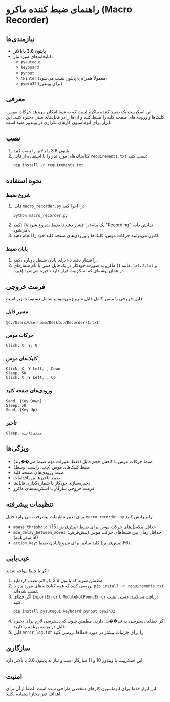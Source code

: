 # راهنمای ضبط کننده ماکرو (Macro Recorder)

## نیازمندی‌ها
- **پایتون 3.6 یا بالاتر**
- کتابخانه‌های مورد نیاز:
  - `pyautogui`
  - `keyboard`
  - `pynput`
  - `tkinter` (معمولاً همراه با پایتون نصب می‌شود)
  - `pywin32` (برای ویندوز)

## معرفی
این اسکریپت یک ضبط کننده ماکرو است که به شما امکان می‌دهد حرکات موس، کلیک‌ها و ورودی‌های صفحه کلید را ضبط کنید و آن‌ها را در فایل‌های متنی ذخیره کنید. این ابزار برای اتوماسیون کارهای تکراری در ویندوز مفید است.

## نصب
1. پایتون 3.6 یا بالاتر را نصب کنید.
2. کتابخانه‌های مورد نیاز را با استفاده از فایل `requirements.txt` نصب کنید:
   ```
   pip install -r requirements.txt
   ```

## نحوه استفاده

### شروع ضبط
1. فایل `macro_recorder.py` را اجرا کنید:
   ```
   python macro_recorder.py
   ```
2. دکمه `F6` را فشار دهید تا ضبط شروع شود (یک پیام "Recording" نمایش داده می‌شود).
3. اکنون می‌توانید حرکات موس، کلیک‌ها و ورودی‌های صفحه کلید خود را انجام دهید.

### پایان ضبط
1. برای پایان ضبط، دوباره دکمه `F6` را فشار دهید.
2. ماکرو به صورت خودکار در یک فایل متنی با نام شماره‌ای (مانند `1.txt`، `2.txt` و غیره) در همان پوشه‌ای که اسکریپت قرار دارد ذخیره می‌شود.

## فرمت خروجی
فایل خروجی با مسیر کامل فایل شروع می‌شود و شامل دستورات زیر است:

### مسیر فایل
```
@C:/Users/Username/Desktop/Recorder/1.txt
```

### حرکات موس
```
Click, X, Y, 0
```

### کلیک‌های موس
```
Click, X, Y Left, , Down
Sleep, 50
Click, X, Y Left, , Up
```

### ورودی‌های صفحه کلید
```
Send, {Key Down}
Sleep, 50
Send, {Key Up}
```

### تاخیر
```
Sleep, میلی‌ثانیه
```

## ویژگی‌ها
- ضبط حرکات موس با کاهش حجم فایل (فقط تغییرات مهم ضبط می‌��وند)
- ضبط کلیک‌های موس (چپ، راست، وسط)
- ضبط ورودی‌های صفحه کلید
- ضبط تاخیرها بین اقدامات
- ذخیره‌سازی خودکار با شماره‌گذاری فایل‌ها
- فرمت خروجی سازگار با اسکریپت‌های ماکرو

## تنظیمات پیشرفته
برای تغییر تنظیمات پیشرفته، می‌توانید فایل `macro_recorder.py` را ویرایش کنید:

- `mouse_threshold`: حداقل پیکسل‌های حرکت موس برای ضبط (پیش‌فرض: 15)
- `min_delay_between_moves`: حداقل زمان بین ضبط‌های حرکت موس (پیش‌فرض: 50 میلی‌ثانیه)
- `action_key`: کلید میانبر برای شروع/پایان ضبط (پیش‌فرض: F6)

## عیب‌یابی
اگر با خطا مواجه شدید:

1. مطمئن شوید که پایتون 3.6 یا بالاتر نصب کرده‌اید.
2. بررسی کنید که همه کتابخانه‌های مورد نیاز با `pip install -r requirements.txt` نصب شده‌اند.
3. اگر خطای `ImportError` یا `ModuleNotFoundError` دریافت می‌کنید، دستی نصب کنید:
   ```
   pip install pyautogui keyboard pynput pywin32
   ```
4. اگر خطای دسترسی به ف��یل دارید، مطمئن شوید که دسترسی لازم برای ذخیره فایل در پوشه برنامه را دارید.
5. فایل `error_log.txt` را برای جزئیات بیشتر در مورد خطاها بررسی کنید.

## سازگاری
این اسکریپت با ویندوز 10 و 11 سازگار است و نیاز به پایتون 3.6 یا بالاتر دارد.

## امنیت
این ابزار فقط برای اتوماسیون کارهای شخصی طراحی شده است. لطفاً از آن برای اهداف غیر مجاز استفاده نکنید.